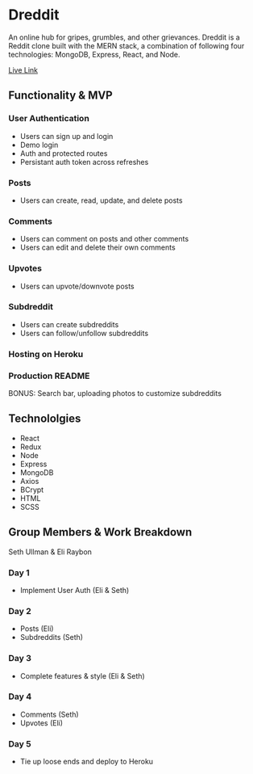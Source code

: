 # Dreddit

An online hub for gripes, grumbles, and other grievances. Dreddit is a Reddit clone built with the MERN stack, 
a combination of following four technologies: MongoDB, Express, React, and Node.

[Live Link](https://github.com/eliraybon/dreadit)

## Functionality & MVP

### User Authentication
-  Users can sign up and login
-  Demo login
-  Auth and protected routes 
-  Persistant auth token across refreshes 

### Posts
-  Users can create, read, update, and delete posts

### Comments 
-  Users can comment on posts and other comments
-  Users can edit and delete their own comments

### Upvotes 
-  Users can upvote/downvote posts

### Subdreddit
-  Users can create subdreddits
-  Users can follow/unfollow subdreddits

### Hosting on Heroku

### Production README

BONUS: Search bar, uploading photos to customize subdreddits

## Technololgies
-  React
-  Redux
-  Node
-  Express
-  MongoDB
-  Axios
-  BCrypt
-  HTML
-  SCSS

## Group Members & Work Breakdown
Seth Ullman & Eli Raybon

### Day 1
-  Implement User Auth (Eli & Seth)

### Day 2
-  Posts (Eli)
-  Subdreddits (Seth)

### Day 3
-  Complete features & style (Eli & Seth)

### Day 4
-  Comments (Seth)
-  Upvotes (Eli)

### Day 5
-  Tie up loose ends and deploy to Heroku




